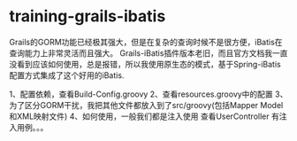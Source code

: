 training-grails-ibatis
======================

Grails的GORM功能已经极其强大，但是在复杂的查询时候不是很方便，iBatis在查询能力上非常灵活而且强大。
Grails-iBatis插件版本老旧，而且官方文档我一直没看到应该如何使用，总是报错，所以我使用原生态的模式，基于Spring-iBatis配置方式集成了这个好用的iBatis.

1、配置依赖，查看Build-Config.groovy
2、查看resources.groovy中的配置
3、为了区分GORM干扰，我把其他文件都放入到了src/groovy(包括Mapper Model 和XML映射文件)
4、如何使用，一般我们都是注入使用  查看UserController 有注入用例。。。




